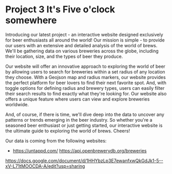 # Project 3 It's Five o'clock somewhere

Introducing our latest project - an interactive website designed exclusively for beer enthusiasts all around the world! Our mission is simple - to provide our users with an extensive and detailed analysis of the world of brews. We'll be gathering data on various breweries across the globe, including their location, size, and the types of beer they produce.

Our website will offer an innovative approach to exploring the world of beer by allowing users to search for breweries within a set radius of any location they choose. With a Geojson map and radius markers, our website provides the perfect platform for beer lovers to find their next favorite spot. And, with toggle options for defining radius and brewery types, users can easily filter their search results to find exactly what they're looking for. Our website also offers a unique feature where users can view and explore breweries worldwide.

And, of course, if there is time, we'll dive deep into the data to uncover any patterns or trends emerging in the beer industry. So whether you're a seasoned beer enthusiast or just getting started, our interactive website is the ultimate guide to exploring the world of brews. Cheers!

Our data is coming from the following websites:
* https://untappd.com/
https://api.openbrewerydb.org/breweries 



https://docs.google.com/document/d/1HHYbzLp3E7ewanfxwQkGdJk1-5--xV-L71tMOOCDA-A/edit?usp=sharing
